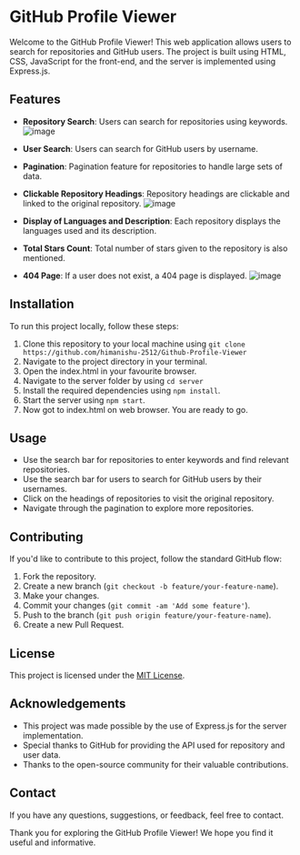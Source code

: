 # GitHub Profile Viewer

Welcome to the GitHub Profile Viewer! This web application allows users to search for repositories and GitHub users.
The project is built using HTML, CSS, JavaScript for the front-end, and the server is implemented using Express.js.

## Features

- **Repository Search**: Users can search for repositories using keywords.
 ![image](https://github.com/himanishu-2512/Github-Profile-Viewer/assets/96021680/67bd1d82-1cf2-4d2e-8b07-2799e70fc935)
- **User Search**: Users can search for GitHub users by username.
- **Pagination**: Pagination feature for repositories to handle large sets of data.
- **Clickable Repository Headings**: Repository headings are clickable and linked to the original repository.
 ![image](https://github.com/himanishu-2512/Github-Profile-Viewer/assets/96021680/ca23c9f1-c30b-4875-b7ec-9302659c1300)

- **Display of Languages and Description**: Each repository displays the languages used and its description.

- **Total Stars Count**: Total number of stars given to the repository is also mentioned.
- **404 Page**: If a user does not exist, a 404 page is displayed.
 ![image](https://github.com/himanishu-2512/Github-Profile-Viewer/assets/96021680/13727512-0609-4a00-8a51-acc5b5d480ae)



## Installation

To run this project locally, follow these steps:

1. Clone this repository to your local machine using ```git clone https://github.com/himanishu-2512/Github-Profile-Viewer```
2. Navigate to the project directory in your terminal.
3. Open the index.html in your favourite browser.
4. Navigate to the server  folder by using ```cd server```
5. Install the required dependencies using `npm install`.
6. Start the server using `npm start`.
7. Now got to index.html on web browser. You are ready to go.

## Usage

- Use the search bar for repositories to enter keywords and find relevant repositories.
- Use the search bar for users to search for GitHub users by their usernames.
- Click on the headings of repositories to visit the original repository.
- Navigate through the pagination to explore more repositories.

## Contributing

If you'd like to contribute to this project, follow the standard GitHub flow:

1. Fork the repository.
2. Create a new branch (`git checkout -b feature/your-feature-name`).
3. Make your changes.
4. Commit your changes (`git commit -am 'Add some feature'`).
5. Push to the branch (`git push origin feature/your-feature-name`).
6. Create a new Pull Request.

## License

This project is licensed under the [MIT License](LICENSE).

## Acknowledgements

- This project was made possible by the use of Express.js for the server implementation.
- Special thanks to GitHub for providing the API used for repository and user data.
- Thanks to the open-source community for their valuable contributions.

## Contact

If you have any questions, suggestions, or feedback, feel free to contact.

Thank you for exploring the GitHub Profile Viewer! We hope you find it useful and informative.
